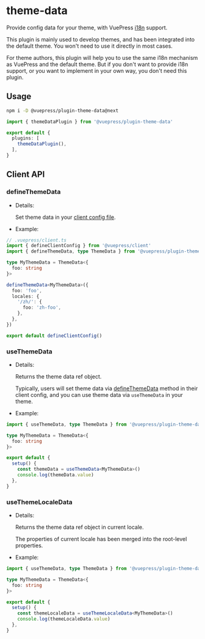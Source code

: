 # theme-data

<NpmBadge package="@vuepress/plugin-theme-data" />

Provide config data for your theme, with VuePress [i18n](../../guide/i18n.md) support.

This plugin is mainly used to develop themes, and has been integrated into the default theme. You won't need to use it directly in most cases.

For theme authors, this plugin will help you to use the same i18n mechanism as VuePress and the default theme. But if you don't want to provide i18n support, or you want to implement in your own way, you don't need this plugin.

## Usage

```bash
npm i -D @vuepress/plugin-theme-data@next
```

```ts
import { themeDataPlugin } from '@vuepress/plugin-theme-data'

export default {
  plugins: [
    themeDataPlugin(),
  ],
}
```

## Client API

### defineThemeData

- Details:

  Set theme data in your [client config file](../../guide/configuration.md#client-config-file).

- Example:

```ts
// .vuepress/client.ts
import { defineClientConfig } from '@vuepress/client'
import { defineThemeData, type ThemeData } from '@vuepress/plugin-theme-data/client'

type MyThemeData = ThemeData<{
  foo: string
}>

defineThemeData<MyThemeData>({
  foo: 'foo',
  locales: {
    '/zh/': {
      foo: 'zh-foo',
    },
  },
})

export default defineClientConfig()
```

### useThemeData

- Details:

  Returns the theme data ref object.

  Typically, users will set theme data via [defineThemeData](#defineThemeData) method in their client config, and you can use theme data via `useThemeData` in your theme.

- Example:

```ts
import { useThemeData, type ThemeData } from '@vuepress/plugin-theme-data/client'

type MyThemeData = ThemeData<{
  foo: string
}>

export default {
  setup() {
    const themeData = useThemeData<MyThemeData>()
    console.log(themeData.value)
  },
}
```

### useThemeLocaleData

- Details:

  Returns the theme data ref object in current locale.

  The properties of current locale has been merged into the root-level properties.

- Example:

```ts
import { useThemeData, type ThemeData } from '@vuepress/plugin-theme-data/client'

type MyThemeData = ThemeData<{
  foo: string
}>

export default {
  setup() {
    const themeLocaleData = useThemeLocaleData<MyThemeData>()
    console.log(themeLocaleData.value)
  },
}
```
